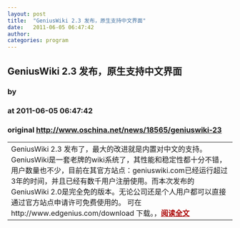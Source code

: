 ```yaml
---
layout: post
title:  "GeniusWiki 2.3 发布，原生支持中文界面"
date:   2011-06-05 06:47:42
author: 
categories: program
---
```


## GeniusWiki 2.3 发布，原生支持中文界面
### by 
### at 2011-06-05 06:47:42
### original <http://www.oschina.net/news/18565/geniuswiki-23>

<table width="100%"><tr>
						<td valign="top">GeniusWiki 2.3 发布了，最大的改进就是内置对中文的支持。 GeniusWiki是一套老牌的wiki系统了，其性能和稳定性都十分不错，用户数量也不少，目前在其官方站点：geniuswiki.com已经运行超过3年的时间，并且已经有数千用户注册使用。而本次发布的GeniusWiki 2.0是完全免的版本。无论公司还是个人用户都可以直接通过官方站点申请许可免费使用的。 可在 http://www.edgenius.com/download 下载。，<a href="http://www.oschina.net/news/18565/geniuswiki-23?from=rss" style="font-weight:bold;color:#a00">阅读全文</a></td>
			</tr></table>